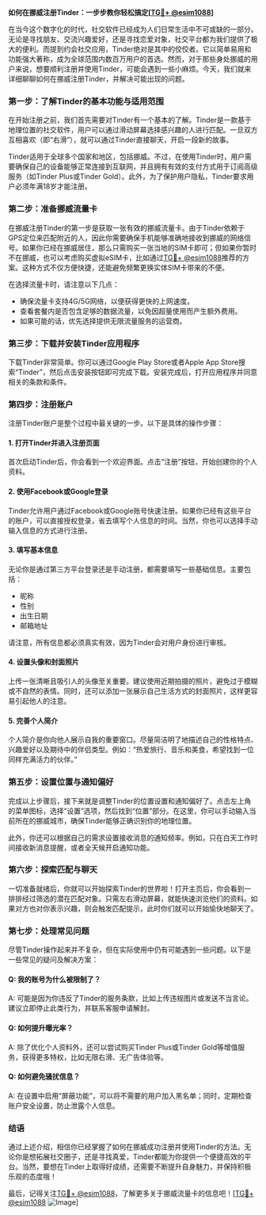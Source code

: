 **如何在挪威注册Tinder：一步步教你轻松搞定[[TG💪+ @esim1088](https://t.me/s/esim1088)]**

在当今这个数字化的时代，社交软件已经成为人们日常生活中不可或缺的一部分。无论是寻找朋友、交流兴趣爱好，还是寻找恋爱对象，社交平台都为我们提供了极大的便利。而提到约会社交应用，Tinder绝对是其中的佼佼者。它以简单易用和功能强大著称，成为全球范围内数百万用户的首选。然而，对于那些身处挪威的用户来说，想要顺利注册并使用Tinder，可能会遇到一些小麻烦。今天，我们就来详细聊聊如何在挪威注册Tinder，并解决可能出现的问题。

### **第一步：了解Tinder的基本功能与适用范围**

在开始注册之前，我们首先需要对Tinder有一个基本的了解。Tinder是一款基于地理位置的社交软件，用户可以通过滑动屏幕选择感兴趣的人进行匹配。一旦双方互相喜欢（即“右滑”），就可以通过Tinder直接聊天，开启一段新的故事。

Tinder适用于全球多个国家和地区，包括挪威。不过，在使用Tinder时，用户需要确保自己的设备能够正常连接到互联网，并且拥有有效的支付方式用于订阅高级服务（如Tinder Plus或Tinder Gold）。此外，为了保护用户隐私，Tinder要求用户必须年满18岁才能注册。

### **第二步：准备挪威流量卡**

在挪威注册Tinder的第一步是获取一张有效的挪威流量卡。由于Tinder依赖于GPS定位来匹配附近的人，因此你需要确保手机能够准确地接收到挪威的网络信号。如果你已经在挪威居住，那么只需购买一张当地的SIM卡即可；但如果你暂时不在挪威，也可以考虑购买虚拟eSIM卡，比如通过[TG💪+ @esim1088](https://t.me/s/esim1088)推荐的方案。这种方式不仅方便快捷，还能避免频繁更换实体SIM卡带来的不便。

在选择流量卡时，请注意以下几点：
- 确保流量卡支持4G/5G网络，以便获得更快的上网速度。
- 查看套餐内是否包含足够的数据流量，以免因超量使用而产生额外费用。
- 如果可能的话，优先选择提供无限流量服务的运营商。

### **第三步：下载并安装Tinder应用程序**

下载Tinder非常简单。你可以通过Google Play Store或者Apple App Store搜索“Tinder”，然后点击安装按钮即可完成下载。安装完成后，打开应用程序并同意相关的条款和条件。

### **第四步：注册账户**

注册Tinder账户是整个过程中最关键的一步。以下是具体的操作步骤：

#### **1. 打开Tinder并进入注册页面**
首次启动Tinder后，你会看到一个欢迎界面。点击“注册”按钮，开始创建你的个人资料。

#### **2. 使用Facebook或Google登录**
Tinder允许用户通过Facebook或Google账号快速注册。如果你已经有这些平台的账户，可以直接授权登录，省去填写个人信息的时间。当然，你也可以选择手动输入信息的方式进行注册。

#### **3. 填写基本信息**
无论你是通过第三方平台登录还是手动注册，都需要填写一些基础信息。主要包括：
- 昵称
- 性别
- 出生日期
- 邮箱地址

请注意，所有信息都必须真实有效，因为Tinder会对用户身份进行审核。

#### **4. 设置头像和封面照片**
上传一张清晰且吸引人的头像至关重要。建议使用近期拍摄的照片，避免过于模糊或不自然的表情。同时，还可以添加一张展示自己生活方式的封面照片，这样更容易引起他人的注意。

#### **5. 完善个人简介**
个人简介是你向他人展示自我的重要窗口。尽量简洁明了地描述自己的性格特点、兴趣爱好以及期待中的伴侣类型。例如：“热爱旅行、音乐和美食，希望找到一位同样充满活力的伙伴。”

### **第五步：设置位置与通知偏好**

完成以上步骤后，接下来就是调整Tinder的位置设置和通知偏好了。点击左上角的菜单图标，选择“设置”选项，然后找到“位置”部分。在这里，你可以手动输入当前所在的挪威城市，确保Tinder能够正确识别你的地理位置。

此外，你还可以根据自己的需求设置接收消息的通知频率。例如，只在白天工作时间接收新消息提醒，或者全天候开启通知功能。

### **第六步：探索匹配与聊天**

一切准备就绪后，你就可以开始探索Tinder的世界啦！打开主页后，你会看到一排排经过筛选的潜在匹配对象。只需左右滑动屏幕，就能快速浏览他们的资料。如果对方也对你表示兴趣，则会触发匹配提示，此时你们就可以开始愉快地聊天了。

### **第七步：处理常见问题**

尽管Tinder操作起来并不复杂，但在实际使用中仍有可能遇到一些问题。以下是一些常见的疑问及解决方案：

#### **Q: 我的账号为什么被限制了？**
A: 可能是因为你违反了Tinder的服务条款，比如上传违规图片或发送不当言论。建议立即停止此类行为，并联系客服申请解封。

#### **Q: 如何提升曝光率？**
A: 除了优化个人资料外，还可以尝试购买Tinder Plus或Tinder Gold等增值服务，获得更多特权，比如无限右滑、无广告体验等。

#### **Q: 如何避免骚扰信息？**
A: 在设置中启用“屏蔽功能”，可以将不需要的用户加入黑名单；同时，定期检查账户安全设置，防止泄露个人信息。

### **结语**

通过上述介绍，相信你已经掌握了如何在挪威成功注册并使用Tinder的方法。无论你是想拓展社交圈子，还是寻找真爱，Tinder都能为你提供一个便捷高效的平台。当然，要想在Tinder上取得好成绩，还需要不断提升自身魅力，并保持积极乐观的态度哦！

最后，记得关注[TG💪+ @esim1088](https://t.me/s/esim1088)，了解更多关于挪威流量卡的信息吧！[[TG💪+ @esim1088](https://t.me/s/esim1088) ![Image](https://i.postimg.cc/4NQfJmqS/Snipaste-2025-05-13-00-14-12.png)]